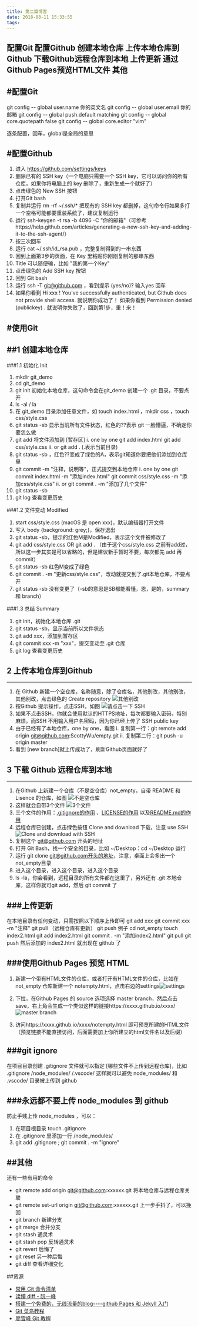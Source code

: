 ```yaml
---
title: 第二篇博客
date: 2018-08-11 15:33:55
tags:
---
```

配置Git
配置Github
创建本地仓库
上传本地仓库到Github
下载Github远程仓库到本地
上传更新
通过Github Pages预览HTML文件
其他
----
#配置Git
----
git config -- global user.name 你的英文名
git config -- global user.email 你的邮箱
git config -- global push.default matching
git config -- global core.quotepath false
git config -- global core.editor "vim"

逐条配置，回车，global是全局的意思

#配置Github
----
1. 进入 https://github.com/settings/keys
2. 删除已有的 SSH key（一个电脑只需要一个 SSH key，它可以访问你的所有仓库，如果你将电脑上的 key 删除了，重新生成一个就好了）
3. 点击绿色的 New SSH 按钮
4. 打开Git bash
5. 复制并运行 rm -rf ~/.ssh/* 把现有的 SSH key 都删掉，这句命令行如果多打一个空格可能都要重装系统了，建议复制运行
6. 运行 ssh-keygen -t rsa -b 4096 -C "你的邮箱"（可参考https://help.github.com/articles/generating-a-new-ssh-key-and-adding-it-to-the-ssh-agent/）
7. 按三次回车
8. 运行 cat ~/.ssh/id_rsa.pub ，完整复制得到的一串东西
9. 回到上面第3步的页面，在 Key 里粘贴你刚刚复制的那串东西
10. Title 可以随便输，比如 "我的第一个Key"
11. 点击绿色的 Add SSH key 按钮
12. 回到 Git bash
13. 运行 ssh -T git@github.com ，看到提示 (yes/no)? 输入yes 回车
14. 如果你看到 Hi xxx ! You've successfully authenticated, but Github does not provide shell access. 就说明你成功了！
如果你看到 Permission denied (publickey) . 就说明你失败了，回到第1步，重！来！

#使用Git
----
##1 创建本地仓库
 ----
###1.1 初始化 Init
1. mkdir git_demo
2. cd git_demo
3. git init 初始化本地仓库，这句命令会在git_demo 创建一个 .git 目录，不要点开
4. ls -al / la 
5. 在 git_demo 目录添加任意文件，如 touch index.html ，mkdir css ，touch css/style.css
6. git status -sb 显示当前所有文件状态，红色的??表示 git 一脸懵逼，不确定你要怎么做
7. git add 将文件添加到 [暂存区]
    i. one by one
    git add index.html
    git add css/style.css
    ii. or
    git add .  (.表示当前目录)
8. git status -sb ，红色??变成了绿色的A，表示git知道你要把他们添加到仓库里
9. git commit -m "注释，说明等"，正式提交到本地仓库
    i. one by one
    git commit index.html -m "添加index.html"
    git commit css/style.css -m "添加css/style.css"
    ii. or
    git commit . -m "添加了几个文件"
10. git status -sb
11. git log 查看变更历史

###1.2 文件变动 Modified
1. start css/style.css (macOS 是 open xxx)，默认编辑器打开文件
2. 写入 body {background: grey;}，保存退出
3. git status -sb，提示的红色M是Modified，表示这个文件被修改了
4. git add css/style.css OR git add . （由于这个css/style.css 之前有add过，所以这一步其实是可以省略的，但是建议新手暂时不要，每次都先 add 再 commit）
5. git status -sb 红色M变成了绿色
6. git commit . -m "更新css/style.css"，改动就提交到了.git本地仓库，不要点开
7. git status -sb 没有变更了（-sb的意思是SB都能看懂，恩，是的，summary 和 branch）

###1.3 总结 Summary
1. git init，初始化本地仓库 .git
2. git status -sb，显示当前所以文件状态
3. git add xxx，添加到暂存区
4. git commit xxx -m "xxx"，提交变动至 .git 仓库
5. git log 查看变更历史

## 2 上传本地仓库到Github
----
1.  在 Github 新建一个空仓库，名称随意，除了仓库名，其他别改，其他别改，其他别改，点击绿色的 Create repository
![其他别改](https://upload-images.jianshu.io/upload_images/13415908-9a1e85baac8a084d.png?imageMogr2/auto-orient/strip%7CimageView2/2/w/1240)
2. 按Github 提示操作，点击SSH，如图
![请点击一下 SSH](https://upload-images.jianshu.io/upload_images/13415908-0be8fdcfed843493.png?imageMogr2/auto-orient/strip%7CimageView2/2/w/1240)
3. 如果不点击SSH，你就会使用默认的HTTPS地址，每次都要输入密码，特别麻烦。而SSH 不用输入用户名密码，因为你已经上传了 SSH public key
4. 由于已经有了本地仓库，one by one，看图
    i. 复制第一行：git remote add origin git@github.com:ScottyWu/empty.git
    ii. 复制第二行：git push -u origin master
5. 看到 [new branch]就上传成功了，刷新Github页面就好了

## 3 下载 Github 远程仓库到本地
----
1. 在Github 上新建一个仓库（不是空仓库）not_empty，自带 README 和 Lisence 的仓库，如图
![不是空仓库](https://upload-images.jianshu.io/upload_images/13415908-d7a77ef5a371563c.png?imageMogr2/auto-orient/strip%7CimageView2/2/w/1240)
2. 这样就会自带3个文件
![3个文件](https://upload-images.jianshu.io/upload_images/13415908-d1d10e63fe95acef.png?imageMogr2/auto-orient/strip%7CimageView2/2/w/1240)
3. 三个文件的作用：[.gitignore的作用](http://gitbook.liuhui998.com/4_1.html) 、[LICENSE的作用](http://www.ruanyifeng.com/blog/2011/05/how_to_choose_free_software_licenses.html) 以及[README.md的作用](https://www.jianshu.com/p/b535abbfb792)
4. 远程仓库已创建，点击绿色按钮 Clone and download 下载，注意 use SSH
![Clone and download with SSH](https://upload-images.jianshu.io/upload_images/13415908-8ad921285c23630b.png?imageMogr2/auto-orient/strip%7CimageView2/2/w/1240)
5. 复制这个 git@github.com 开头的地址
6. 打开 Git Bash，找一个安全的目录，比如 ~/Desktop：cd ~/Desktop 运行
7. 运行 git clone git@github.com开头的地址，注意，桌面上会多出一个not_empty目录
8. 进入这个目录，进入这个目录，进入这个目录
9. ls -la，你会看到，远程目录的所有文件都在这里了，另外还有 .git 本地仓库，这样你就可git add，然后 git commit 了

###上传更新
----
在本地目录有任何变动，只需按照以下顺序上传即可
git add xxx
git commit xxx -m "注释"
git pull （远程仓库有更新）
git push
例子
cd not_empty
touch index2.html
git add index2.html
git commit . -m "添加index2.html"
git pull 
git push
然后添加的 index2.html 就出现在 github 了

###使用Github Pages 预览 HTML
----
1. 新建一个带有HTML文件的仓库，或者打开有HTML文件的仓库，比如在not_empty 仓库新建一个 notempty.html，点击右边的settings![settings](https://upload-images.jianshu.io/upload_images/13415908-8149d968cf5fe5c0.png?imageMogr2/auto-orient/strip%7CimageView2/2/w/1240)

2. 下拉，在Github Pages 的 source 选项选择 master branch，然后点击save，右上角会生成一个类似这样的链接https://xxxx.github.io/xxxx/
![master branch](https://upload-images.jianshu.io/upload_images/13415908-492a77438fe4be10.png?imageMogr2/auto-orient/strip%7CimageView2/2/w/1240)
3. 访问https://xxxx.github.io/xxxx/notempty.html 即可预览所建的HTML文件（预览链接不能直接访问，后面需要加上你所建立的html文件名以及后缀）




###git ignore
----
在项目目录创建 .gitignore 文件就可以指定 [哪些文件不上传到远程仓库]，比如
.gitignore
    /node_modules/
    /.vscode/
这样就可以避免 node_modules/ 和 .vscode/ 目录被上传到 github 

###永远都不要上传 node_modules 到 github
----
防止手贱上传 node_modules ，可以：
1. 在项目根目录 touch .gitignore
2. 在 .gitignore 里添加一行 /node_modules/
3. git add .gitignore ; git commit . -m "ignore"

##其他
----
还有一些有用的命令

- git remote add origin git@github.com:xxxxxx.git  将本地仓库与远程仓库关联
- git remote set-url origin git@github.com:xxxxxx.git  上一步手抖了，可以挽回
- git branch 新建分支
- git merge 合并分支
- git stash 通灵术
- git stash pop 反转通灵术
- git revert 后悔了
- git reset 另一种后悔
- git diff 查看详细变化

##资源
- [常用 Git 命令清单](http://www.ruanyifeng.com/blog/2015/12/git-cheat-sheet.html)
- [读懂 diff - 阮一峰](http://www.ruanyifeng.com/blog/2012/08/how_to_read_diff.html)
- [搭建一个免费的，无线流量的blog----github Pages 和 Jekyll 入门](http://www.ruanyifeng.com/blog/2012/08/blogging_with_jekyll.html)
- [Git 菜鸟教程](http://www.runoob.com/git/git-install-setup.html)
- [廖雪峰 Git 教程](https://www.liaoxuefeng.com/wiki/0013739516305929606dd18361248578c67b8067c8c017b000/0013743256916071d599b3aed534aaab22a0db6c4e07fd0000)